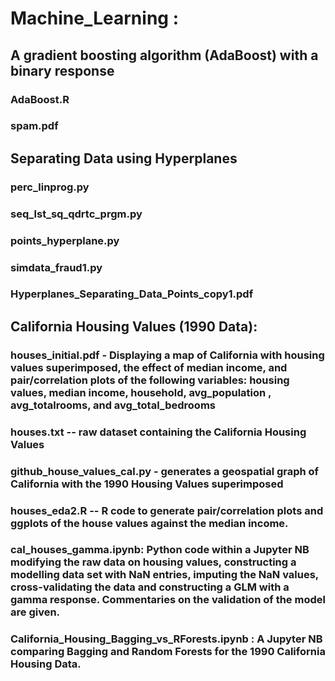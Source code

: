 # Machine_Learning :
## A gradient boosting algorithm (AdaBoost) with a binary response 
### AdaBoost.R
### spam.pdf
## Separating Data using Hyperplanes
### perc_linprog.py
### seq_lst_sq_qdrtc_prgm.py
### points_hyperplane.py
### simdata_fraud1.py
### Hyperplanes_Separating_Data_Points_copy1.pdf
## California Housing Values (1990 Data):
### houses_initial.pdf - Displaying a map of California with housing values superimposed, the effect of median income, and pair/correlation plots of the following variables:  housing values, median income, household, avg_population , avg_totalrooms, and avg_total_bedrooms 
### houses.txt -- raw dataset containing the California Housing Values
### github_house_values_cal.py - generates a geospatial graph of California with the 1990 Housing Values superimposed
### houses_eda2.R -- R code to generate pair/correlation plots and ggplots of the house values against the median income.
### cal_houses_gamma.ipynb: Python code within a Jupyter NB modifying the raw data on housing values, constructing a modelling data set with NaN entries, imputing the NaN values, cross-validating the data and constructing a GLM with a gamma response. Commentaries on the validation of the model are given. 
### California_Housing_Bagging_vs_RForests.ipynb : A Jupyter NB comparing Bagging and Random Forests for the 1990 California Housing Data.
